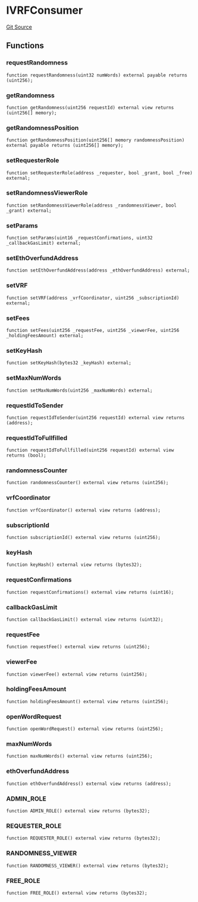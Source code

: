 # IVRFConsumer
[Git Source](https://github.com//Team3dVidyaGames/Contracts/blob/587f423f64ab56a242c28dfa0c3602ff1cc24292/src/contracts/interfaces/IVRFConsumer.sol)


## Functions
### requestRandomness


```solidity
function requestRandomness(uint32 numWords) external payable returns (uint256);
```

### getRandomness


```solidity
function getRandomness(uint256 requestId) external view returns (uint256[] memory);
```

### getRandomnessPosition


```solidity
function getRandomnessPosition(uint256[] memory randomnessPosition) external payable returns (uint256[] memory);
```

### setRequesterRole


```solidity
function setRequesterRole(address _requester, bool _grant, bool _free) external;
```

### setRandomnessViewerRole


```solidity
function setRandomnessViewerRole(address _randomnessViewer, bool _grant) external;
```

### setParams


```solidity
function setParams(uint16 _requestConfirmations, uint32 _callbackGasLimit) external;
```

### setEthOverfundAddress


```solidity
function setEthOverfundAddress(address _ethOverfundAddress) external;
```

### setVRF


```solidity
function setVRF(address _vrfCoordinator, uint256 _subscriptionId) external;
```

### setFees


```solidity
function setFees(uint256 _requestFee, uint256 _viewerFee, uint256 _holdingFeesAmount) external;
```

### setKeyHash


```solidity
function setKeyHash(bytes32 _keyHash) external;
```

### setMaxNumWords


```solidity
function setMaxNumWords(uint256 _maxNumWords) external;
```

### requestIdToSender


```solidity
function requestIdToSender(uint256 requestId) external view returns (address);
```

### requestIdToFullfilled


```solidity
function requestIdToFullfilled(uint256 requestId) external view returns (bool);
```

### randomnessCounter


```solidity
function randomnessCounter() external view returns (uint256);
```

### vrfCoordinator


```solidity
function vrfCoordinator() external view returns (address);
```

### subscriptionId


```solidity
function subscriptionId() external view returns (uint256);
```

### keyHash


```solidity
function keyHash() external view returns (bytes32);
```

### requestConfirmations


```solidity
function requestConfirmations() external view returns (uint16);
```

### callbackGasLimit


```solidity
function callbackGasLimit() external view returns (uint32);
```

### requestFee


```solidity
function requestFee() external view returns (uint256);
```

### viewerFee


```solidity
function viewerFee() external view returns (uint256);
```

### holdingFeesAmount


```solidity
function holdingFeesAmount() external view returns (uint256);
```

### openWordRequest


```solidity
function openWordRequest() external view returns (uint256);
```

### maxNumWords


```solidity
function maxNumWords() external view returns (uint256);
```

### ethOverfundAddress


```solidity
function ethOverfundAddress() external view returns (address);
```

### ADMIN_ROLE


```solidity
function ADMIN_ROLE() external view returns (bytes32);
```

### REQUESTER_ROLE


```solidity
function REQUESTER_ROLE() external view returns (bytes32);
```

### RANDOMNESS_VIEWER


```solidity
function RANDOMNESS_VIEWER() external view returns (bytes32);
```

### FREE_ROLE


```solidity
function FREE_ROLE() external view returns (bytes32);
```

